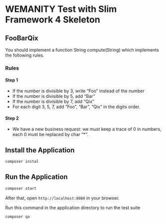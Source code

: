 # WEMANITY Test with Slim Framework 4 Skeleton 

## FooBarQix
You should implement a function String compute(String) which implements the following rules.

### Rules
#### Step 1
- If the number is divisible by 3, write “Foo” instead of the number
- If the number is divisible by 5, add “Bar”
- If the number is divisible by 7, add “Qix”
- For each digit 3, 5, 7, add “Foo”, “Bar”, “Qix” in the digits order.

#### Step 2
- We have a new business request: we must keep a trace of 0 in numbers, each 0 must be replaced by char “*”.

## Install the Application

```bash
composer instal
```

## Run the Application

```bash
composer start
```

After that, open `http://localhost:8080` in your browser.

Run this command in the application directory to run the test suite

```bash
composer qa
```
